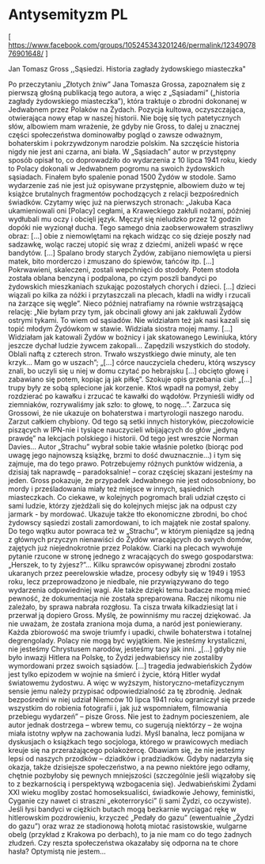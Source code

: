 # Antysemityzm PL

[ https://www.facebook.com/groups/105245343201246/permalink/1234907876901648/ ]

Jan Tomasz Gross ,,Sąsiedzi. Historia zagłady żydowskiego miasteczka"

Po przeczytaniu „Złotych żniw” Jana Tomasza Grossa, zapoznałem się z pierwszą głośną publikacją tego autora, a więc z „Sąsiadami” („historia zagłady żydowskiego miasteczka”), która traktuje o zbrodni dokonanej w Jedwabnem przez Polaków na Żydach. Pozycja kultowa, oczyszczająca, otwierająca nowy etap w naszej historii. Nie boję się tych patetycznych słów, albowiem mam wrażenie, że gdyby nie Gross, to dalej u znacznej części społeczeństwa dominowałby pogląd o zawsze odważnym, bohaterskim i pokrzywdzonym narodzie polskim. Na szczęście historia nigdy nie jest ani czarna, ani biała.
W „Sąsiadach” autor w przystępny sposób opisał to, co doprowadziło do wydarzenia z 10 lipca 1941 roku, kiedy to Polacy dokonali w Jedwabnem pogromu na swoich żydowskich sąsiadach. Finałem było spalenie ponad 1500 Żydów w stodole. Samo wydarzenie zaś nie jest już opisywane przystępnie, albowiem dużo w tej książce brutalnych fragmentów pochodzących z relacji bezpośrednich świadków. Czytamy więc już na pierwszych stronach:
„Jakuba Kaca ukamieniowali oni [Polacy] cegłami, a Kraweckiego zakłuli nożami, później wydłubali mu oczy i obcięli język. Męczył się nieludzko przez 12 godzin dopóki nie wyzionął ducha. Tego samego dnia zaobserwowałem straszliwy obraz: […] obie z niemowlętami na rękach widząc co się dzieje poszły nad sadzawkę, woląc raczej utopić się wraz z dziećmi, aniżeli wpaść w ręce bandytów. […] Spalano brody starych Żydów, zabijano niemowlęta u piersi matek, bito morderczo i zmuszano do śpiewów, tańców itp. […] Pokrwawieni, skaleczeni, zostali wepchnięci do stodoły. Potem stodoła została oblana benzyną i podpalona, po czym poszli bandyci po żydowskich mieszkaniach szukając pozostałych chorych i dzieci. […] dzieci wiązali po kilka za nóżki i przytaszczali na plecach, kładli na widły i rzucali na żarzące się węgle”.
Nieco później natrafiamy na równie wstrząsającą relację:
„Nie byłam przy tym, jak obcinali głowy ani jak zakłuwali Żydów ostrymi tykami. To wiem od sąsiadów. Nie widziałam też jak nasi kazali się topić młodym Żydówkom w stawie. Widziała siostra mojej mamy. […] Widziałam jak katowali Żydów w bożnicy i jak skatowanego Lewiniuka, który jeszcze dychał ludzie żywcem zakopali… Zapędzili wszystkich do stodoły. Oblali naftą z czterech stron. Trwało wszystkiego dwie minuty, ale ten krzyk… Mam go w uszach”; „[…] córce nauczyciela chederu, którą wszyscy znali, bo uczyli się u niej w domu czytać po hebrajsku […] obcięto głowę i zabawiano się potem, kopiąc ją jak piłkę”.
Szokuje opis grzebania ciał:
„[…] trupy były ze sobą splecione jak korzenie. Ktoś wpadł na pomysł, żeby rozdzierać po kawałku i zrzucać te kawałki do wądołów. Przynieśli widły od ziemniaków, rozrywaliśmy jak szło: to głowę, to nogę…”.
Zarzuca się Grossowi, że nie ukazuje on bohaterstwa i martyrologii naszego narodu. Zarzut całkiem chybiony. Od tego są setki innych historyków, pieczołowicie piszących w IPN-nie i tysiące nauczycieli wbijających do głów „jedyną prawdę” na lekcjach polskiego i historii. Od tego jest wreszcie Norman Davies… Autor „Strachu” wybrał sobie takie właśnie poletko (biorąc pod uwagę jego najnowszą książkę, brzmi to dość dwuznacznie…) i tym się zajmuje, ma do tego prawo. Potrzebujemy różnych punktów widzenia, a dzisiaj tak naprawdę – paradoksalnie! – coraz częściej skazani jesteśmy na jeden.
Gross pokazuje, że przypadek Jedwabnego nie jest odosobniony, bo mordy i prześladowania miały też miejsce w innych, sąsiednich miasteczkach. Co ciekawe, w kolejnych pogromach brali udział często ci sami ludzie, którzy zjeżdżali się do kolejnych miejsc jak na odpust czy jarmark - by mordować. Ukazuje także tło ekonomiczne zbrodni, bo choć żydowscy sąsiedzi zostali zamordowani, to ich majątek nie został spalony. Do tego wątku autor powraca też w „Strachu”, w którym pieniądze są jedną z głównych przyczyn nienawiści do Żydów wracających do swych domów, zajętych już niejednokrotnie przez Polaków. Ciarki na plecach wywołuje pytanie rzucone w stronę jednego z wracających do swego gospodarstwa: „Herszek, to ty żyjesz?”…
Kilku sprawców opisywanej zbrodni zostało ukaranych przez peerelowskie władze, procesy odbyły się w 1949 i 1953 roku, lecz przeprowadzono je niedbale, nie przywiązywano do tego wydarzenia odpowiedniej wagi. Ale także dzięki temu badacze mogą mieć pewność, że dokumentacja nie została spreparowana. Raczej nikomu nie zależało, by sprawa nabrała rozgłosu. Ta cisza trwała kilkadziesiąt lat i przerwał ją dopiero Gross. Myślę, że powinniśmy mu raczej dziękować. Ja nie uważam, że została zraniona moja duma, a naród jest poniewierany. Każda zbiorowość ma swoje triumfy i upadki, chwile bohaterstwa i totalnej degrengolady. Polacy nie mogą być wyjątkiem. Nie jesteśmy krystaliczni, nie jesteśmy Chrystusem narodów, jesteśmy tacy jak inni.
„[…] gdyby nie było inwazji Hitlera na Polskę, to Żydzi jedwabieńscy nie zostaliby wymordowani przez swoich sąsiadów. […] tragedia jedwabieńskich Żydów jest tylko epizodem w wojnie na śmierć i życie, którą Hitler wydał światowemu żydostwu. A więc w wyższym, historyczno-metafizycznym sensie jemu należy przypisać odpowiedzialność za tę zbrodnię. Jednak bezpośredni w niej udział Niemców 10 lipca 1941 roku ograniczył się przede wszystkim do robienia fotografii i, jak już wspomniałem, filmowania przebiegu wydarzeń” – pisze Gross. Nie jest to żadnym pocieszeniem, ale autor jednak dostrzega – wbrew temu, co sugerują niektórzy – że wojna miała istotny wpływ na zachowania ludzi. Myśl banalna, lecz pomijana w dyskusjach o książkach tego socjologa, którego w prawicowych mediach kreuje się na przerażającego polakożercę.
Obawiam się, że nie jesteśmy lepsi od naszych przodków – dziadków i pradziadków. Gdyby nadarzyła się okazja, także dzisiejsze społeczeństwo, a na pewno niektóre jego odłamy, chętnie pozbyłoby się pewnych mniejszości (szczególnie jeśli wiązałoby się to z bezkarnością i perspektywą wzbogacenia się). Jedwabieńskimi Żydami XXI wieku mogliby zostać homoseksualiści, świadkowie Jehowy, feministki, Cyganie czy nawet ci straszni „ekoterroryści” (i sami Żydzi, co oczywiste). Jeśli łysi bandyci w ciężkich butach mogą bezkarnie wyciągać rękę w hitlerowskim pozdrowieniu, krzyczeć „Pedały do gazu” (ewentualnie „Żydzi do gazu”) oraz wraz ze stadionową hołotą miotać rasistowskie, wulgarne obelg (przykład z Krakowa po derbach), to ja nie mam co do tego żadnych złudzeń. Czy reszta społeczeństwa okazałaby się odporna na te chore hasła? Optymistą nie jestem…
